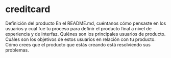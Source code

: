 # creditcard
Definición del producto En el README.md, cuéntanos cómo pensaste en los usuarios y cuál fue tu proceso para definir el producto final a nivel de experiencia y de interfaz.  Quiénes son los principales usuarios de producto. Cuáles son los objetivos de estos usuarios en relación con tu producto. Cómo crees que el producto que estás creando está resolviendo sus problemas.
